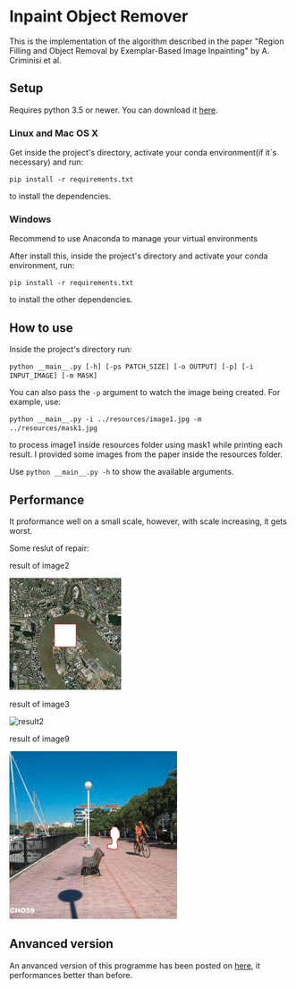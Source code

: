 # Inpaint Object Remover
This is the implementation of the algorithm described in the paper "Region Filling and Object Removal by
Exemplar-Based Image Inpainting" by A. Criminisi et al.

## Setup
Requires python 3.5 or newer. You can download it [here](https://www.python.org/downloads/).

### Linux and Mac OS X
Get inside the project's directory, activate your conda environment(if it`s necessary) and run:
```
pip install -r requirements.txt
```
to install the dependencies.

### Windows
Recommend to use Anaconda to manage your virtual environments

After install this, inside the project's directory and activate your conda environment, run:
```
pip install -r requirements.txt
```
to install the other dependencies.

## How to use
Inside the project's directory run:
```
python __main__.py [-h] [-ps PATCH_SIZE] [-o OUTPUT] [-p] [-i INPUT_IMAGE] [-m MASK]
```
You can also pass the `-p` argument to watch the image being created. For example, use:
```
python __main__.py -i ../resources/image1.jpg -m ../resources/mask1.jpg
```
to process image1 inside resources folder using mask1 while printing each result. I provided some images from the paper inside the resources folder.

Use `python __main__.py -h` to show the available arguments.

## Performance

It proformance well on a small scale, however, with scale increasing, it gets worst.

Some reslut of repair:

result of image2

![result2](resources/result2.gif) 

result of image3

![result2](resources/result8.gif) 

result of image9

![result2](resources/result9.gif)

## Anvanced version

An anvanced version of this programme has been posted on [here](https://github.com/Sunshine-0215/Improved-inpaint-object-remover), it performances better than before.